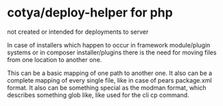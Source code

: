cotya/deploy-helper for php
===========================

not created or intended for deployments to server


In case of installers which happen to occur in framework module/plugin systems or in composer installer/plugins
there is the need for moving files from one location to another one.

This can be a basic mapping of one path to another one.
It also can be a complete mapping of every single file, like in case of pears package.xml format.
It also can be something special as the modman format, which describes something glob like,
like used for the cli cp command. 

